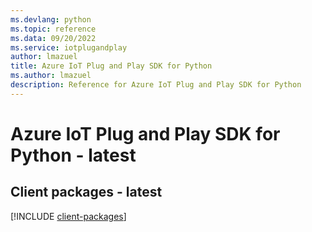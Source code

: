 ```yaml
---
ms.devlang: python
ms.topic: reference
ms.data: 09/20/2022
ms.service: iotplugandplay
author: lmazuel
title: Azure IoT Plug and Play SDK for Python
ms.author: lmazuel
description: Reference for Azure IoT Plug and Play SDK for Python
---
```

# Azure IoT Plug and Play SDK for Python - latest

## Client packages - latest
[!INCLUDE [client-packages](iot-plug-and-play-client-index.md)]